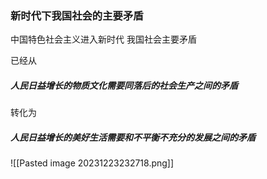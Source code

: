 ### 新时代下我国社会的主要矛盾

中国特色社会主义进入新时代
我国社会主要矛盾

已经从
##### **人民日益增长的*物质文化需要*同*落后的社会生产*之间的矛盾**

转化为
##### **人民日益增长的*美好生活需要*和*不平衡不充分的发展*之间的矛盾**

![[Pasted image 20231223232718.png]]